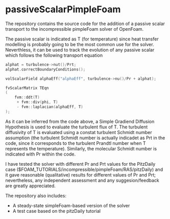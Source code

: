 # passiveScalarPimpleFoam

The repository contains the source code for the addition of a passive scalar transport to the incompressible pimpleFoam solver of OpenFoam.

The passive scalar is indicated as T (for temperature) since heat transfer modelling is probably going to be the most common use for the solver. Neverthless, it can be used to track the evolution of any passive scalar which follows the following transport equation

```cpp
alphat = turbulence->nut()/Prt;
alphat.correctBoundaryConditions();

volScalarField alphaEff("alphaEff", turbulence->nu()/Pr + alphat);

fvScalarMatrix TEqn
(
    fvm::ddt(T)
     + fvm::div(phi, T)
     - fvm::laplacian(alphaEff, T)
);
```
As it can be inferred from the code above, a Simple Gradiend Diffusion Hypothesis is used to evaluate the turbulent flux of T. The turbulent diffusivity of T is evaluated using a constat turbulent Schmidt number assumption (the turbulent Schmidt number is actually indicadet as Prt in the code, since it corresponds to the turbulent Prandtl number when T represents the temperature). Similarly, the molecular Schmidt number is indicated with Pr within the code.

I have tested the solver with different Pr and Prt values for the PitzDaily case ($FOAM_TUTORIALS/incompressible/pimpleFoam/RAS/pitzDaily) and it gave reasonable (qualitative) results for different values of Pr and Prt; nevertheless, any independent assessment and any suggesion/feedback are greatly appreciated.
 
The repository also includes:
* A steady-state simpleFoam-based version of the solver 
* A test case based on the pitzDaily tutorial
